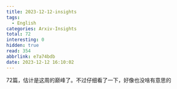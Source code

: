 ```yaml
---
title: 2023-12-12-insights
tags:
  - English
categories: Arxiv-Insights
total: 72
interesting: 0
hidden: true
read: 354
abbrlink: e7a74bdb
date: 2023-12-12 16:10:02
---
```


72篇，估计是这周的巅峰了。不过仔细看了一下，好像也没啥有意思的
